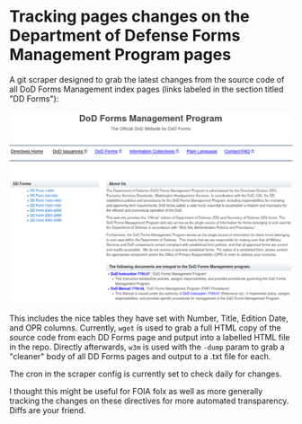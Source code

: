 # Tracking pages changes on the Department of Defense Forms Management Program pages

A git scraper designed to grab the latest changes from the source code of all DoD Forms Management index pages (links labeled in the section titled "DD Forms"):

![boop](https://raw.githubusercontent.com/RooneyMcNibNug/DoD-Forms-Page-Diffs/main/Screenshot_2021-03-14%20DoD%20Forms%20Management.png)

This includes the nice tables they have set with Number, Title, Edition Date, and OPR columns. Currently, `wget` is used to grab a full HTML copy of the source code from each DD Forms page and putput into a labelled HTML file in the repo. Directly afterwards, `w3m` is used with the `-dump` param to grab a "cleaner" body of all DD Forms pages and output to a .txt file for each.

The cron in the scraper config is currently set to check daily for changes.

I thought this might be useful for FOIA folx as well as more generally tracking the changes on these directives for more automated transparency. Diffs are your friend.
